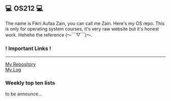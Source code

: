 ## 💻 OS212 💻
The name is Fikri Aufaa Zain, you can call me Zain. Here's my OS repo.
This is only for operating system courses, it's very raw website but it's honest work. Hehehe the reference (～￣▽￣)～.

### ! Important Links !  
- - -  
[My Repository](https://github.com/fikriazain/os212)  
[My Log](https://fikriazain.github.io/os212/TXT/mylog.txt)  

### Weekly top ten lists  
to be announce...
